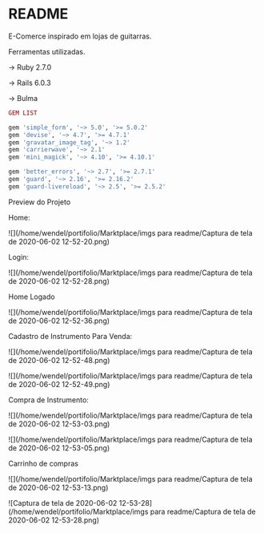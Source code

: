 # README

E-Comerce inspirado em lojas de guitarras. 

Ferramentas utilizadas.

-> Ruby 2.7.0	

-> Rails 6.0.3

-> Bulma



```ruby
GEM LIST

gem 'simple_form', '~> 5.0', '>= 5.0.2'
gem 'devise', '~> 4.7', '>= 4.7.1'
gem 'gravatar_image_tag', '~> 1.2'
gem 'carrierwave', '~> 2.1'
gem 'mini_magick', '~> 4.10', '>= 4.10.1'  

gem 'better_errors', '~> 2.7', '>= 2.7.1'
gem 'guard', '~> 2.16', '>= 2.16.2'
gem 'guard-livereload', '~> 2.5', '>= 2.5.2'
```

Preview do Projeto

Home:

![](/home/wendel/portifolio/Marktplace/imgs para readme/Captura de tela de 2020-06-02 12-52-20.png)



Login:

![](/home/wendel/portifolio/Marktplace/imgs para readme/Captura de tela de 2020-06-02 12-52-28.png)

Home Logado

![](/home/wendel/portifolio/Marktplace/imgs para readme/Captura de tela de 2020-06-02 12-52-36.png)

Cadastro de Instrumento Para Venda:

![](/home/wendel/portifolio/Marktplace/imgs para readme/Captura de tela de 2020-06-02 12-52-48.png)

![](/home/wendel/portifolio/Marktplace/imgs para readme/Captura de tela de 2020-06-02 12-52-49.png)

Compra de Instrumento:

![](/home/wendel/portifolio/Marktplace/imgs para readme/Captura de tela de 2020-06-02 12-53-03.png)

![](/home/wendel/portifolio/Marktplace/imgs para readme/Captura de tela de 2020-06-02 12-53-05.png)

Carrinho de compras

![](/home/wendel/portifolio/Marktplace/imgs para readme/Captura de tela de 2020-06-02 12-53-13.png)

![Captura de tela de 2020-06-02 12-53-28](/home/wendel/portifolio/Marktplace/imgs para readme/Captura de tela de 2020-06-02 12-53-28.png)
